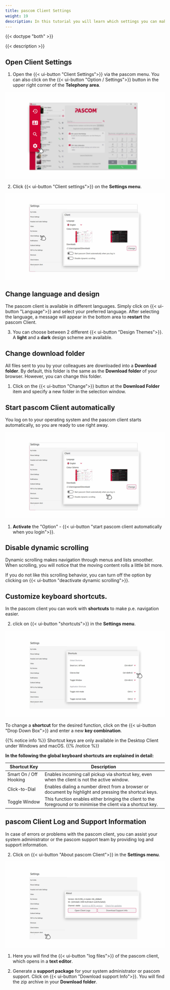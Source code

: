 ```yaml
---
title: pascom Client Settings
weight: 19
description: In this tutorial you will learn which settings you can make on the pascom client.
---
```


{{< doctype "both" >}}
 
{{< description >}}


## Open Client Settings


1. Open the {{< ui-button "Client Settings">}} via the pascom menu. You can also click on the {{< ui-button "Option / Settings">}} button in the upper right corner of the **Telephony area**.


![Open Client Settings](open_clientsettings.jpg)
</br>

2. Click {{< ui-button "Client settings">}} on the **Settings menu**.

![Client Settings](lang-design.en.jpg)
</br>


## Change language and design


The pascom client is available in different languages. Simply click on {{< ui-button "Language">}} and select your preferred language. After selecting the language, a message will appear in the bottom area to **restart** the pascom Client.


3. You can choose between 2 different {{< ui-button "Design Themes">}}. A **light** and a **dark** design scheme are available.


## Change download folder

All files sent to you by your colleagues are downloaded into a **Download folder**. By default, this folder is the same as the **Download folder** of your browser. However, you can change this folder.

1. Click on the {{< ui-button "Change">}} button at the **Download Folder** item and specify a new folder in the selection window. 

## Start pascom Client automatically

You log on to your operating system and the pascom client starts automatically, so you are ready to use right away.


![Start pascom Client automatically](download_settings.en.jpg)
</br>

1. **Activate** the "Option" - {{< ui-button "start pascom client automatically when you login">}}.

## Disable dynamic scrolling

Dynamic scrolling makes navigation through menus and lists smoother. When scrolling, you will notice that the moving content rolls a little bit more. 

If you do not like this scrolling behavior, you can turn off the option by clicking on {{< ui-button "deactivate dynamic scrolling">}}.

## Customize keyboard shortcuts.

In the pascom client you can work with **shortcuts** to make p.e. navigation easier. 

2. click on {{< ui-button "shortcuts">}} in the **Settings menu**.

![shortcuts](shortcuts.en.jpg)
</br>

To change a **shortcut** for the desired function, click on the {{< ui-button "Drop Down Box">}} and enter a new **key combination**.


{{% notice info %}}
Shortcut keys are only available in the Desktop Client under Windows and macOS.
{{% /notice %}}

**In the following the global keyboard shortcuts are explained in detail:**

|Shortcut Key|Description|
|---|---|
|Smart On / Off Hooking |Enables incoming call pickup via shortcut key, even when the client is not the active window.|
|Click-to-Dial|Enables dialing a number direct from a browser or document by highlight and pressing the shortcut keys.|
|Toggle Window|This function enables either bringing the client to the foreground or to minimise the client via a shortcut key.|

## pascom Client Log and Support Information

In case of errors or problems with the pascom client, you can assist your system administrator or the pascom support team by providing log and support information. 

2. Click on {{< ui-button "About pascom Client">}} in the **Settings menu**.

![About pascom Client](about.en.jpg)
</br>

1. Here you will find the {{< ui-button "log files">}} of the pascom client, which opens in a **text editor**.

2. Generate a **support package** for your system administrator or pascom support. Click on {{< ui-button "Download support Info">}}. You will find the zip archive in your **Download folder**.

<br />